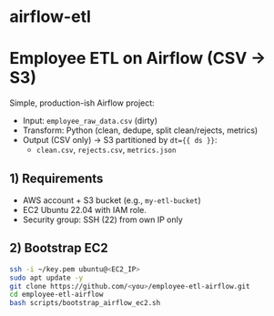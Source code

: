 # airflow-etl
# Employee ETL on Airflow (CSV → S3)

Simple, production-ish Airflow project:
- Input: `employee_raw_data.csv` (dirty)
- Transform: Python (clean, dedupe, split clean/rejects, metrics)
- Output (CSV only) → S3 partitioned by `dt={{ ds }}`:
  - `clean.csv`, `rejects.csv`, `metrics.json`

## 1) Requirements
- AWS account + S3 bucket (e.g., `my-etl-bucket`)
- EC2 Ubuntu 22.04 with IAM role.
- Security group: SSH (22) from own IP only

## 2) Bootstrap EC2
```bash
ssh -i ~/key.pem ubuntu@<EC2_IP>
sudo apt update -y
git clone https://github.com/<you>/employee-etl-airflow.git
cd employee-etl-airflow
bash scripts/bootstrap_airflow_ec2.sh
